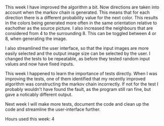 This week I have improved the algorithm a bit. Now directions are taken into account when the markov chain is generated. This means that for each direction there is a different probability value for the next color. This results in the colors being generated more often in the same orientation relative to eachother as the source picture. I also increased the neighbours that are considered from 4 to the surrounding 8. This can be toggled between 4 or 8, when generating the image.  

I also streamlined the user interface, so that the input images are more easily selected and the output image size can be selected by the user. I changed the tests to be repeatable, as before they tested random input values and now have fixed inputs.   

This week I happened to learn the importance of tests directly. When I was improving the tests, one of them identified that my recently improved algorithm was constructing the markov chain incorrectly. If not for the test I probably wouldn't have found the fault, as the program still ran fine, but gave a noticably different output.  

Next week I will make more tests, document the code and clean up the code and streamline the user-interface further.  

Hours used this week: 4